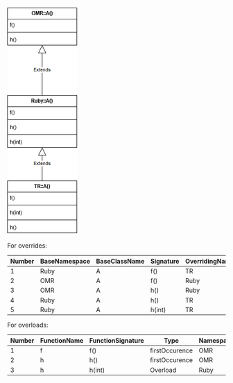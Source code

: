 ![Class Hierarchy](https://github.com/samasri/omr/blob/master/tools/compiler/OMRStatistics/doc/resources/Case2.png)

For overrides:

Number | BaseNamespace | BaseClassName | Signature | OverridingNamespace | OverridingClassName |
| --- | --- | --- | --- | --- | --- |
| 1 | Ruby | A | f() | TR | A |
| 2 | OMR | A | f() | Ruby | A |
| 3 | OMR | A | h() | Ruby | A |
| 4 | Ruby | A | h() | TR | A |
| 5 | Ruby | A | h(int) | TR | A |

For overloads:

Number | FunctionName | FunctionSignature | Type | Namespace | ClassName |
| --- | --- | --- | --- | --- | --- |
| 1 | f | f() | firstOccurence | OMR | A |
| 2 | h | h() | firstOccurence | OMR | A |
| 3 | h | h(int) | Overload | Ruby | A |
